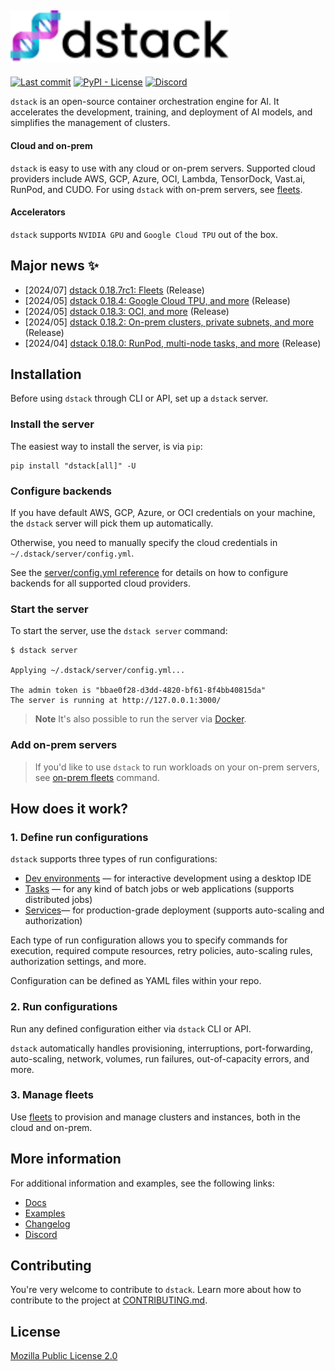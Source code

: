 <div>
<h2>
  <a target="_blank" href="https://dstack.ai">
    <picture>
      <source media="(prefers-color-scheme: dark)" srcset="https://raw.githubusercontent.com/dstackai/dstack/master/docs/assets/images/dstack-logo-dark.svg"/>
      <img alt="dstack" src="https://raw.githubusercontent.com/dstackai/dstack/master/docs/assets/images/dstack-logo.svg" width="350px"/>
    </picture>
  </a>
</h2>

[![Last commit](https://img.shields.io/github/last-commit/dstackai/dstack?style=flat-square)](https://github.com/dstackai/dstack/commits/)
[![PyPI - License](https://img.shields.io/pypi/l/dstack?style=flat-square&color=blue)](https://github.com/dstackai/dstack/blob/master/LICENSE.md)
[![Discord](https://dcbadge.vercel.app/api/server/u8SmfwPpMd?style=flat-square)](https://discord.gg/CBgdrGnZjy)

</div>

`dstack` is an open-source container orchestration engine for AI. 
It accelerates the development, training, and deployment of AI models, and simplifies the management of clusters.

#### Cloud and on-prem

`dstack` is easy to use with any cloud or on-prem servers.
Supported cloud providers include AWS, GCP, Azure, OCI, Lambda, TensorDock, Vast.ai, RunPod, and CUDO.
For using `dstack` with on-prem servers, see [fleets](fleets.md#__tabbed_1_2).

#### Accelerators

`dstack` supports `NVIDIA GPU` and `Google Cloud TPU` out of the box.
 
## Major news ✨

- [2024/07] [dstack 0.18.7rc1: Fleets](https://github.com/dstackai/dstack/releases/tag/0.18.7) (Release)
- [2024/05] [dstack 0.18.4: Google Cloud TPU, and more](https://github.com/dstackai/dstack/releases/tag/0.18.4) (Release)
- [2024/05] [dstack 0.18.3: OCI, and more](https://github.com/dstackai/dstack/releases/tag/0.18.3) (Release)
- [2024/05] [dstack 0.18.2: On-prem clusters, private subnets, and more](https://github.com/dstackai/dstack/releases/tag/0.18.2) (Release)
- [2024/04] [dstack 0.18.0: RunPod, multi-node tasks, and more](https://github.com/dstackai/dstack/releases/tag/0.18.0) (Release)

## Installation

Before using `dstack` through CLI or API, set up a `dstack` server.

### Install the server
    
The easiest way to install the server, is via `pip`:

```shell
pip install "dstack[all]" -U
```

### Configure backends

If you have default AWS, GCP, Azure, or OCI credentials on your machine, the `dstack` server will pick them up automatically.

Otherwise, you need to manually specify the cloud credentials in `~/.dstack/server/config.yml`.

See the [server/config.yml reference](https://dstack.ai/docs/reference/server/config.yml.md#examples)
for details on how to configure backends for all supported cloud providers.

### Start the server

To start the server, use the `dstack server` command:

<div class="termy">

```shell
$ dstack server

Applying ~/.dstack/server/config.yml...

The admin token is "bbae0f28-d3dd-4820-bf61-8f4bb40815da"
The server is running at http://127.0.0.1:3000/
```

</div>

> **Note**
> It's also possible to run the server via [Docker](https://hub.docker.com/r/dstackai/dstack).

### Add on-prem servers
    
> If you'd like to use `dstack` to run workloads on your on-prem servers,
see [on-prem fleets](https://dstack.ai/docs/fleets#__tabbed_1_2) command.

## How does it work?

### 1. Define run configurations

`dstack` supports three types of run configurations:
   
* [Dev environments](https://dstack.ai/docs/dev-environments.md) &mdash; for interactive development using a desktop IDE
* [Tasks](https://dstack.ai/docs/tasks.md) &mdash; for any kind of batch jobs or web applications (supports distributed jobs)
* [Services](https://dstack.ai/docs/services.md)&mdash; for production-grade deployment (supports auto-scaling and authorization)

Each type of run configuration allows you to specify commands for execution, required compute resources, retry policies, auto-scaling rules, authorization settings, and more.

Configuration can be defined as YAML files within your repo.

### 2. Run configurations

Run any defined configuration either via `dstack` CLI or API.
   
`dstack` automatically handles provisioning, interruptions, port-forwarding, auto-scaling, network, volumes, 
run failures, out-of-capacity errors, and more.

### 3. Manage fleets

Use [fleets](https://dstack.ai/docs/fleets.md) to provision and manage clusters and instances, both in the cloud and on-prem.

## More information

For additional information and examples, see the following links:

* [Docs](https://dstack.ai/docs)
* [Examples](examples)
* [Changelog](https://github.com/dstackai/dstack/releases)
* [Discord](https://discord.gg/u8SmfwPpMd)

## Contributing

You're very welcome to contribute to `dstack`. 
Learn more about how to contribute to the project at [CONTRIBUTING.md](CONTRIBUTING.md).

## License

[Mozilla Public License 2.0](LICENSE.md)
